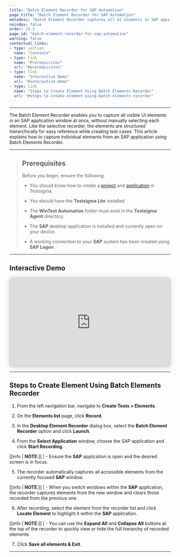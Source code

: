 ```yaml
---
title: "Batch Element Recorder for SAP Automation"
page_title: "Batch Element Recorder for SAP Automation"
metadesc: "Batch Element Recorder captures all UI elements in SAP apps window at once and displays them in a tree structure. This article explains how to use it."
noindex: false
order: 29.3
page_id: "batch-element-recorder-for-sap-automation"
warning: false
contextual_links:
- type: section
  name: "Contents"
- type: link
  name: "Prerequisites"
  url: "#prerequisites"
- type: link
  name: "Interactive Demo"
  url: "#interactive-demo"
- type: link
  name: "Steps to Create Element Using Batch Elements Recorder"
  url: "#steps-to-create-element-using-batch-elements-recorder"
---
```


---

The Batch Element Recorder enables you to capture all visible UI elements in an SAP application window at once, without manually selecting each element. Like the selective recorder, the elements are structured hierarchically for easy reference while creating test cases. This article explains how to capture individual elements from an SAP application using Batch Elements Recorder. 

---

> ## **Prerequisites**
> 
> Before you begin, ensure the following:
> 
>  - You should know how to create a [project](https://testsigma.com/docs/projects/overview/) and [application](https://testsigma.com/docs/projects/applications/) in Testsigma.
> 
> - You should have the **Testsigma Lite** installed.
> 
> - The **WinTest Automation** folder must exist in the **Testsigma Agent** directory. 
> 
> - The **SAP** desktop application is installed and currently open on your device. 
> 
> - A working connection to your **SAP** system has been created using **SAP Logon**.

---

## **Interactive Demo**

<div>
  <script async src="https://js.storylane.io/js/v2/storylane.js"></script>
  <div class="sl-embed" style="position:relative;padding-bottom:calc(50.57% + 25px);width:100%;height:0;transform:scale(1)">
    <iframe loading="lazy" class="sl-demo" src="https://app.storylane.io/demo/uzladc3pqr1g?embed=inline" name="sl-embed" allow="fullscreen" allowfullscreen style="position:absolute;top:0;left:0;width:100%!important;height:100%!important;border:1px solid rgba(63,95,172,0.35);box-shadow: 0px 0px 18px rgba(26, 19, 72, 0.15);border-radius:10px;box-sizing:border-box;"></iframe>
  </div>
</div>

---

## **Steps to Create Element Using Batch Elements Recorder**

1. From the left navigation bar, navigate to **Create Tests > Elements**. 

2. On the **Elements list** page, click **Record**.

3. In the **Desktop Element Recorder** dialog box, select the **Batch Element Recorder** option and click **Launch**.

4. From the **Select Application** window, choose the SAP application and click **Start Recording**.

[[info | **NOTE**:]]
| - Ensure the **SAP** application is open and the desired screen is in focus.

5. The recorder automatically captures all accessible elements from the currently focused **SAP** window.

[[info | **NOTE**:]]
| - When you switch windows within the **SAP** application, the recorder captures elements from the new window and clears those recorded from the previous one.

6. After recording, select the element from the recorder list and click **Locate Element** to highlight it within the **SAP** application.

[[info | **NOTE**:]]
| - You can use the **Expand All** and **Collapse All** buttons at the top of the recorder to quickly view or hide the full hierarchy of recorded elements. 

7. Click **Save all elements & Exit**.

---